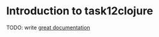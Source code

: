 # Introduction to task12clojure

TODO: write [great documentation](http://jacobian.org/writing/what-to-write/)
